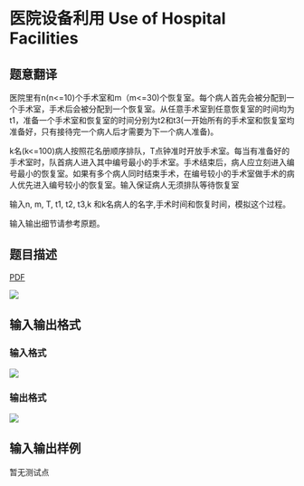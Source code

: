 # 医院设备利用 Use of Hospital Facilities

## 题意翻译

医院里有n(n<=10)个手术室和m（m<=30)个恢复室。每个病人首先会被分配到一个手术室，手术后会被分配到一个恢复室。从任意手术室到任意恢复室的时间均为t1，准备一个手术室和恢复室的时间分别为t2和t3(一开始所有的手术室和恢复室均准备好，只有接待完一个病人后才需要为下一个病人准备)。

k名(k<=100)病人按照花名册顺序排队，T点钟准时开放手术室。每当有准备好的手术室时，队首病人进入其中编号最小的手术室。手术结束后，病人应立刻进入编号最小的恢复室。如果有多个病人同时结束手术，在编号较小的手术室做手术的病人优先进入编号较小的恢复室。输入保证病人无须排队等待恢复室

输入n, m, T, t1, t2, t3,k 和k名病人的名字,手术时间和恢复时间，模拟这个过程。

输入输出细节请参考原题。

## 题目描述

[problemUrl]: https://uva.onlinejudge.org/index.php?option=com_onlinejudge&Itemid=8&category=4&page=show_problem&problem=148

[PDF](https://uva.onlinejudge.org/external/2/p212.pdf)

![](https://cdn.luogu.com.cn/upload/vjudge_pic/UVA212/0327d8281e5a4ae1d0db8ecab0f1be03c3af1ae3.png)

## 输入输出格式

### 输入格式

![](https://cdn.luogu.com.cn/upload/vjudge_pic/UVA212/4d6d0b4c7724f8473ce409c5c1c80f9b262cd728.png)

### 输出格式

![](https://cdn.luogu.com.cn/upload/vjudge_pic/UVA212/fd77a2f38eb5343d7e518bda1f2861591b0273a9.png)

## 输入输出样例

暂无测试点

